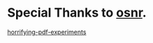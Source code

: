 # Special Thanks to [osnr](https://github.com/osnr).
[horrifying-pdf-experiments](https://github.com/osnr/horrifying-pdf-experiments)
